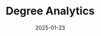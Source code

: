 ---  
layout: startup_page  
title: "Degree Analytics"  
id: "degreeanalytics.com"  
permalink: "/degreeanalyticsdegreeanalytics.com01232025/"  
website: "https://degreeanalytics.com/"  
funding_round: ""  
funding_amount: "$5M"  
investors: "LiveOak Ventures"  
about: "Degree Analytics provides data-informed solutions for higher education institutions, helping them optimize facilities management and student engagement. Their platform uses real-time data and advanced analytics to improve space utilization, energy savings, and the overall student experience. This leads to cost reductions and enhanced campus operations."  
markets: "EdTech, SaaS, Data Analytics, Higher Education, Analytics, Big Data, Engagement, Predictive Analytics, Student Retention, Student Success, Student Engagement, Campus Operations, Colleges, University, Contact Tracing, Social Density Mapping, Attendance, DEI, Campus Planning, and Facilities Management, Business/Productivity Software, Media and Information Services (B2B), Artificial Intelligence & Machine Learning"  
hq: "Austin, Texas, United States"  
founded_year: "2014"  
linkedin: "https://www.linkedin.com/company/degree-analytics"  
twitter: "https://twitter.com/degreeanalytics"  
instagram: ""  
facebook: ""  
crunchbase: "https://www.crunchbase.com/organization/degree-analytics"  
pitchbook: "https://pitchbook.com/profiles/company/180624-34"  

date_display: "23-Jan-2025"  
date: "2025-01-23"

# SEO Optimization  
meta_title: "Degree Analytics -  Funding ($5M)"  
meta_description: "Degree Analytics, Degree Analytics provides data-informed solutions for higher education institutions, helping them optimize facilities management and student engagemen..."  
meta_keywords: "Degree Analytics, EdTech, SaaS, Data Analytics, Higher Education, Analytics, Big Data, Engagement, Predictive Analytics, Student Retention, Student Success, Student Engagement, Campus Operations, Colleges, University, Contact Tracing, Social Density Mapping, Attendance, DEI, Campus Planning, and Facilities Management, Business/Productivity Software, Media and Information Services (B2B), Artificial Intelligence & Machine Learning,  funding"  
canonical_url: "https://startup.projectstartups.com/degreeanalyticsdegreeanalytics.com01232025/"  
---